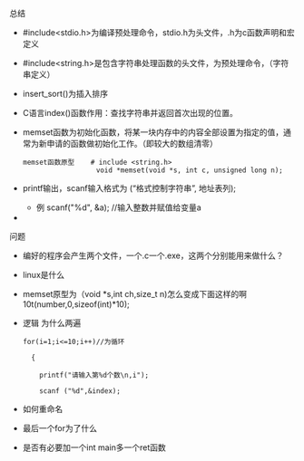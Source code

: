 总结

* \#include<stdio.h>为编译预处理命令，stdio.h为头文件，.h为c函数声明和宏定义

* \#include<string.h>是包含字符串处理函数的头文件，为预处理命令，（字符串定义）

*  insert_sort()为插入排序

* C语言index()函数作用：查找字符串并返回首次出现的位置。

* memset函数为初始化函数，将某一块内存中的内容全部设置为指定的值，通常为新申请的函数做初始化工作。（即较大的数组清零）

  ```
  memset函数原型    # include <string.h>
         			void *memset(void *s, int c, unsigned long n);
  ```

* printf输出，scanf输入格式为 (“格式控制字符串”, 地址表列);

  * 例  scanf("%d", &a);  //输入整数并赋值给变量a

* 

问题

* 编好的程序会产生两个文件，一个.c一个.exe，这两个分别能用来做什么？

* linux是什么

* memset原型为（void *s,int ch,size_t n)怎么变成下面这样的啊
  10t(number,0,sizeof(int)*10);
  
* 逻辑   为什么两遍

  ```
  for(i=1;i<=10;i++)//为循环
  
    {
  
  ​    printf("请输入第%d个数\n,i");
  
  ​    scanf ("%d",&index);
  ```

* 如何重命名
* 最后一个for为了什么
* 是否有必要加一个int main多一个ret函数